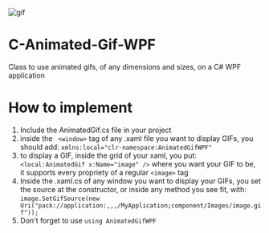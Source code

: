 ![gif](https://github.com/mistwisp/C-Animated-Gif-WPF/blob/main/example.gif)

# C-Animated-Gif-WPF
Class to use animated gifs, of any dimensions and sizes, on a C# WPF application

# How to implement
1. Include the AnimatedGif.cs file in your project
2. inside the ` <window>` tag of any .xaml file you want to display GIFs, you should add:
```xmlns:local="clr-namespace:AnimatedGifWPF"```
3. to display a GIF, inside the grid of your xaml, you put:
```<local:AnimatedGif x:Name="image" />```
where you want your GIF to be, it supports every propriety of a regular `<image>` tag
4. Inside the .xaml.cs of any window you want to display your GIFs, you set the source at the constructor, or inside any method you see fit, with:
```image.SetGifSource(new Uri("pack://application:,,,/MyApplication;component/Images/image.gif"));```
5. Don't forget to use
```using AnimatedGifWPF```
